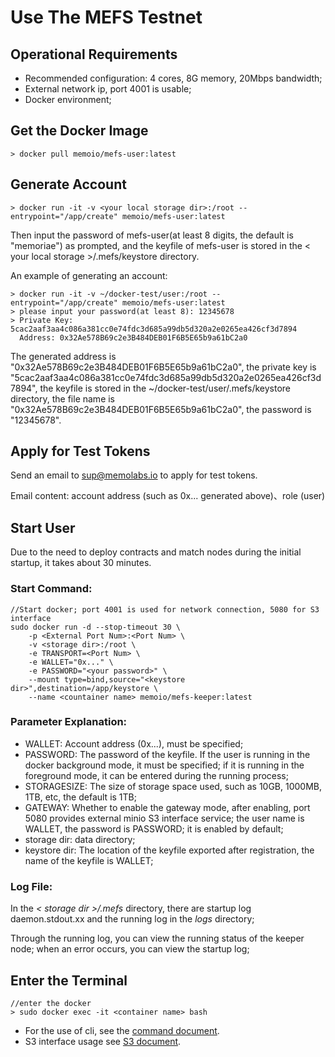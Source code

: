 # Use The MEFS Testnet

## Operational Requirements

* Recommended configuration: 4 cores, 8G memory, 20Mbps bandwidth;
* External network ip, port 4001 is usable;
* Docker environment;

## Get the Docker Image

```shell
> docker pull memoio/mefs-user:latest
```

## Generate Account

```shell
> docker run -it -v <your local storage dir>:/root --entrypoint="/app/create" memoio/mefs-user:latest
```

Then input the password of mefs-user(at least 8 digits, the default is "memoriae") as prompted, and the keyfile of mefs-user is stored in the < your local storage >/.mefs/keystore directory. 

An example of generating an account:

```shell
> docker run -it -v ~/docker-test/user:/root --entrypoint="/app/create" memoio/mefs-user:latest
> please input your password(at least 8): 12345678
> Private Key: 5cac2aaf3aa4c086a381cc0e74fdc3d685a99db5d320a2e0265ea426cf3d7894
  Address: 0x32Ae578B69c2e3B484DEB01F6B5E65b9a61bC2a0
```

The generated address is "0x32Ae578B69c2e3B484DEB01F6B5E65b9a61bC2a0", the private key is "5cac2aaf3aa4c086a381cc0e74fdc3d685a99db5d320a2e0265ea426cf3d7894", the keyfile is stored in the ~/docker-test/user/.mefs/keystore directory, the file name is "0x32Ae578B69c2e3B484DEB01F6B5E65b9a61bC2a0", the password is "12345678".

## Apply for Test Tokens

Send an email to sup@memolabs.io to apply for test tokens.

Email content: account address (such as 0x... generated above)、role (user)

## Start User

Due to the need to deploy contracts and match nodes during the initial startup, it takes about 30 minutes.

### Start Command:

```shell
//Start docker; port 4001 is used for network connection, 5080 for S3 interface
sudo docker run -d --stop-timeout 30 \
    -p <External Port Num>:<Port Num> \
    -v <storage dir>:/root \
    -e TRANSPORT=<Port Num> \
    -e WALLET="0x..." \
    -e PASSWORD="<your password>" \
    --mount type=bind,source="<keystore dir>",destination=/app/keystore \
    --name <countainer name> memoio/mefs-keeper:latest
```

### Parameter Explanation:

* WALLET: Account address (0x...), must be specified;
* PASSWORD: The password of the keyfile. If the user is running in the docker background mode, it must be specified; if it is running in the foreground mode, it can be entered during the running process;
* STORAGESIZE: The size of storage space used, such as 10GB, 1000MB, 1TB, etc, the default is 1TB;
* GATEWAY: Whether to enable the gateway mode, after enabling, port 5080 provides external minio S3 interface service; the user name is WALLET, the password is PASSWORD; it is enabled by default;
* storage dir: data directory;
* keystore dir: The location of the keyfile exported after registration, the name of the keyfile is WALLET;

### Log File:

In the *< storage dir >/.mefs* directory, there are startup log daemon.stdout.xx and the running log in the *logs* directory;

Through the running log, you can view the running status of the keeper node; when an error occurs, you can view the startup log;

## Enter the Terminal

```shell
//enter the docker
> sudo docker exec -it <container name> bash
```

* For the use of cli, see the [command document](/docs/cmd/mefs-user-command.md).
* S3 interface usage see [S3 document](/docs/api/s3-sdk-go.md).

